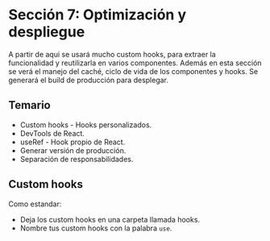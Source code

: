 # Sección 7: Optimización y despliegue

A partir de aqui se usará mucho custom hooks, para extraer la funcionalidad y reutilizarla en varios componentes. Además en esta sección se verá el manejo del caché, ciclo de vida de los componentes y hooks. Se generará el build de producción para desplegar.

## Temario

- Custom hooks - Hooks personalizados.
- DevTools de React.
- useRef - Hook propio de React.
- Generar versión de producción.
- Separación de responsabilidades.


## Custom hooks

Como estandar:
- Deja los custom hooks en una carpeta llamada hooks.
- Nombre tus custom hooks con la palabra `use`.